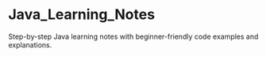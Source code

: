 # Java_Learning_Notes
Step-by-step Java learning notes with beginner-friendly code examples and explanations.
